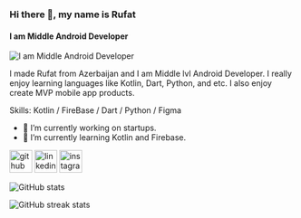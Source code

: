 ### Hi there 👋, my name is Rufat
#### I am Middle Android Developer
![I am Middle Android Developer](https://encrypted-tbn0.gstatic.com/images?q=tbn:ANd9GcTRY2HZ86YRAIhF3mjkNuUpXrLPzhyPrZ6FOw&usqp=CAU)

I made Rufat from Azerbaijan and I am Middle lvl Android Developer. I really enjoy learning languages like Kotlin, Dart, Python, and etc. I also enjoy create MVP mobile app products.

Skills: Kotlin / FireBase / Dart / Python / Figma

- 🔭 I’m currently working on startups. 
- 🌱 I’m currently learning Kotlin and Firebase. 


[<img src='https://cdn.jsdelivr.net/npm/simple-icons@3.0.1/icons/github.svg' alt='github' height='40'>](https://github.com/Rufat-Shikhiyev)  [<img src='https://cdn.jsdelivr.net/npm/simple-icons@3.0.1/icons/linkedin.svg' alt='linkedin' height='40'>](https://www.linkedin.com/in/rufat-shikhiyev/)  [<img src='https://cdn.jsdelivr.net/npm/simple-icons@3.0.1/icons/instagram.svg' alt='instagram' height='40'>](https://www.instagram.com/rofa_muslum/)  

![GitHub stats](https://github-readme-stats.vercel.app/api?username=Rufat-Shikhiyev&show_icons=true)  

![GitHub streak stats](https://streak-stats.demolab.com/?user=Rufat-Shikhiyev)  

